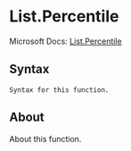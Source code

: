 ---
---

# List.Percentile

Microsoft Docs: [List.Percentile](https://docs.microsoft.com/en-us/powerquery-m/list-percentile)

## Syntax

```
Syntax for this function.
```

## About

About this function.

